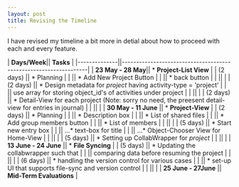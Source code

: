 ```yaml
---
layout: post
title: Revising the Timeline
---
```


I have revised my timeline a bit more in detial about how to proceed with each and every feature.

| **Days/Week**|| **Tasks**                                                        |
|--------------||------------------------------------------------------------------|
| **23 May - 28 May**||       * **Project-List View**                              | 
|    (2 days)  || * Planning |
|              || * Add New Project Button |
|              || * back button   |
|              ||                                                                  |
|    (2 days)  || * Design metadata for *project* having activity-type = 'project' |
|              ||    use array for storing object_id's of activities under project |
|              ||                                                                  |
|    (2 days)  || * Detail-View for each project (Note: sorry no need, the preesent detail-view for entries in journal)                              |
|              ||                                                                  |
| **30 May - 11 June** || * **Project-View** |
|   (2 days)   || * Planning |
|              || * Description box |
|              || * List of shared files |
|              || * Add group members button |
|              || * List of members |
|              ||                                        |
|   (5 days)   || * Start new entry box |
|              || ...* text-box for title |
|              || ...* Object-Chooser View for Home-View |
|              ||                                        |
|   (5 days)   || * Setting up CollabWrapper for *project* |
|              ||                                          |
| **13 June - 24 June** || * **File Syncing** |
|   (5 days)   || * Updating the collabwrapper such that |
|              || comparing data before resuming the project |
|              ||                                             |
|   (6 days)   || * handling the version control for various cases |
|              || * set-up UI that supports file-sync and version control |
|              ||                          |
| **25 June - 27June** || **Mid-Term Evaluations** |
 

